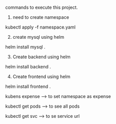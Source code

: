commands to execute this project.

1. need to create namespace

kubectl apply -f namespace.yaml

2. create mysql using helm

helm install mysql .

3. Create backend using helm

helm install backend .

4. Create frontend using helm

helm install frontend .

kubens expense --> to set namespace as expense

kubectl get pods --> to see all pods 

kubectl get svc --> to se service url

